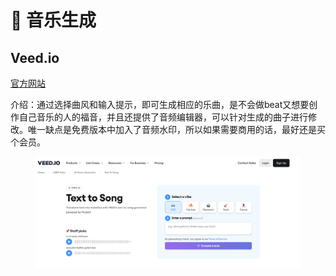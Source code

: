 # 🎼 音乐生成

## Veed.io

[官方网站](https://www.veed.io/tools/ai-music-generator/text-to-song?utm\_id=20362713073\&utm\_term=\&utm\_campaign=x\_Search\_PerfomanceMax\_Youtube\_ROW\_ENG\_Speaking\&utm\_source=google\&utm\_medium=cpc\&utm\_content=\_\&hsa\_acc=2332311570\&hsa\_cam=20362713073\&hsa\_grp=\&hsa\_ad=\&hsa\_src=x\&hsa\_tgt=\&hsa\_kw=\&hsa\_mt=\&hsa\_net=adwords\&hsa\_ver=3\&gad\_source=1\&gclid=Cj0KCQjwhtWvBhD9ARIsAOP0GojboQogKaMuB3OZ5txs-jsdzRoGR9GF3Ln3qXGw1Z6nUqJTf0dmgscaAmgsEALw\_wcB)

介绍：通过选择曲风和输入提示，即可生成相应的乐曲，是不会做beat又想要创作自己音乐的人的福音，并且还提供了音频编辑器，可以针对生成的曲子进行修改。唯一缺点是免费版本中加入了音频水印，所以如果需要商用的话，最好还是买个会员。

<figure><img src="../.gitbook/assets/Screenshot 2024-03-16 at 22.41.36.png" alt=""><figcaption></figcaption></figure>
